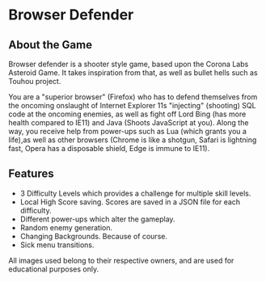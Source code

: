# Browser Defender

## About the Game

Browser defender is a shooter style game, based upon the Corona Labs Asteroid Game. It takes inspiration from that, as well as bullet hells such as Touhou project.

You are a "superior browser" (Firefox) who has to defend themselves from the oncoming onslaught of Internet Explorer 11s "injecting" (shooting) SQL code at the oncoming enemies, as well as fight off Lord Bing (has more health compared to IE11) and Java (Shoots JavaScript at you). Along the way, you receive help from power-ups such as Lua (which grants you a life),as well as other browsers (Chrome is like a shotgun, Safari is lightning fast, Opera has a disposable shield, Edge is immune to IE11).

## Features

- 3 Difficulty Levels which provides a challenge for multiple skill levels.
- Local High Score saving. Scores are saved in a JSON file for each difficulty.
- Different power-ups which alter the gameplay.
- Random enemy generation.
- Changing Backgrounds. Because of course.
- Sick menu transitions.

All images used belong to their respective owners, and are used for educational purposes only.
